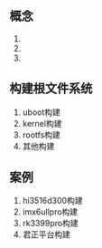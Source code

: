 ## 概念
1. 
2. 
3. 

## 构建根文件系统
1. uboot构建
2. kernel构建
3. rootfs构建
4. 其他构建

## 案例
1. hi3516d300构建
2. imx6ullpro构建
3. rk3399pro构建
4. 君正平台构建